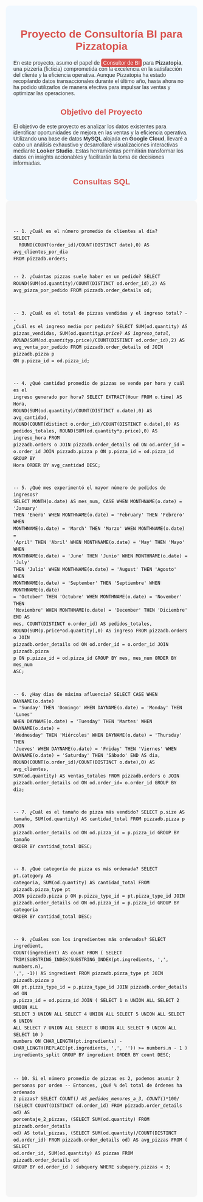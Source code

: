 
<div style="background-color: #f0f8ff; padding: 20px; border-radius: 10px; font-family: Arial, sans-serif; color: #333;">
    <h1 style="color: #d9534f; text-align: center;">Proyecto de Consultoría BI para Pizzatopia</h1>
    <p>En este proyecto, asumo el papel de <span style="background-color: #d9534f; color: white; padding: 3px 5px; border-radius: 5px;">Consultor de BI</span> para <strong>Pizzatopia</strong>, una pizzería (ficticia) comprometida con la excelencia en la satisfacción del cliente y la eficiencia operativa. Aunque Pizzatopia ha estado recopilando datos transaccionales durante el último año, hasta ahora no ha podido utilizarlos de manera efectiva para impulsar las ventas y optimizar las operaciones.</p>
    
   <h2 style="color: #d9534f; text-align: center;">Objetivo del Proyecto</h2>
  <p>El objetivo de este proyecto es analizar los datos existentes para identificar oportunidades de mejora en las ventas y la eficiencia operativa. Utilizando una base de datos <strong>MySQL</strong> alojada en <strong>Google Cloud</strong>, llevaré a cabo un análisis exhaustivo y desarrollaré visualizaciones interactivas mediante <strong>Looker Studio</strong>. Estas herramientas permitirán transformar los datos en insights accionables y facilitarán la toma de decisiones informadas.</p>

  <h2 style="color: #d9534f; text-align: center;">Consultas SQL</h2>
</div>

<div style="background-color: #f5f5f5; padding: 20px; border-radius: 10px; font-family: 'Courier New', Courier, monospace; color: #333; line-height: 1.5;">
  <pre style="white-space: pre-wrap;">
    <code style="display: block; color: #000;">
-- 1. ¿Cuál es el número promedio de clientes al día?
SELECT 
  ROUND(COUNT(order_id)/COUNT(DISTINCT date),0) AS avg_clientes_por_dia
FROM pizzadb.orders;

-- 2. ¿Cuántas pizzas suele haber en un pedido?
SELECT 
  ROUND(SUM(od.quantity)/COUNT(DISTINCT od.order_id),2) AS avg_pizza_por_pedido
FROM pizzadb.order_details od;

-- 3. ¿Cuál es el total de pizzas vendidas y el ingreso total?
--    ¿Cuál es el ingreso medio por pedido?
SELECT
  SUM(od.quantity) AS pizzas_vendidas,
  SUM(od.quantity*p.price) AS ingreso_total,
  ROUND(SUM(od.quantity*p.price)/COUNT(DISTINCT od.order_id),2) AS avg_venta_por_pedido
FROM pizzadb.order_details od
JOIN pizzadb.pizza p ON p.pizza_id = od.pizza_id;

-- 4. ¿Qué cantidad promedio de pizzas se vende por hora y cuál es el ingreso generado por hora?
SELECT 
  EXTRACT(Hour FROM o.time) AS Hora,
  ROUND(SUM(od.quantity)/COUNT(DISTINCT o.date),0) AS avg_cantidad,
  ROUND(COUNT(distinct o.order_id)/COUNT(DISTINCT o.date),0) AS pedidos_totales,
  ROUND(SUM(od.quantity*p.price),0) AS ingreso_hora
FROM pizzadb.orders o
JOIN pizzadb.order_details od ON od.order_id = o.order_id
JOIN pizzadb.pizza p ON p.pizza_id = od.pizza_id
GROUP BY Hora
ORDER BY avg_cantidad DESC;

-- 5. ¿Qué mes experimentó el mayor número de pedidos de ingresos?
SELECT
  MONTH(o.date) AS mes_num,
  CASE
    WHEN MONTHNAME(o.date) = 'January' THEN 'Enero'
    WHEN MONTHNAME(o.date) = 'February' THEN 'Febrero'
    WHEN MONTHNAME(o.date) = 'March' THEN 'Marzo'
    WHEN MONTHNAME(o.date) = 'April' THEN 'Abril'
    WHEN MONTHNAME(o.date) = 'May' THEN 'Mayo'
    WHEN MONTHNAME(o.date) = 'June' THEN 'Junio'
    WHEN MONTHNAME(o.date) = 'July' THEN 'Julio'
    WHEN MONTHNAME(o.date) = 'August' THEN 'Agosto'
    WHEN MONTHNAME(o.date) = 'September' THEN 'Septiembre'
    WHEN MONTHNAME(o.date) = 'October' THEN 'Octubre'
    WHEN MONTHNAME(o.date) = 'November' THEN 'Noviembre'
    WHEN MONTHNAME(o.date) = 'December' THEN 'Diciembre'
  END AS mes,
  COUNT(DISTINCT o.order_id) AS pedidos_totales,
  ROUND(SUM(p.price*od.quantity),0) AS ingreso
FROM pizzadb.orders o
JOIN pizzadb.order_details od ON od.order_id = o.order_id
JOIN pizzadb.pizza p ON p.pizza_id = od.pizza_id
GROUP BY mes, mes_num
ORDER BY mes_num ASC;

-- 6. ¿Hay días de máxima afluencia?
SELECT 
  CASE 
    WHEN DAYNAME(o.date) = 'Sunday' THEN 'Domingo'
    WHEN DAYNAME(o.date) = 'Monday' THEN 'Lunes'
    WHEN DAYNAME(o.date) = 'Tuesday' THEN 'Martes'
    WHEN DAYNAME(o.date) = 'Wednesday' THEN 'Miércoles'
    WHEN DAYNAME(o.date) = 'Thursday' THEN 'Jueves'
    WHEN DAYNAME(o.date) = 'Friday' THEN 'Viernes'
    WHEN DAYNAME(o.date) = 'Saturday' THEN 'Sábado'
  END AS dia,
  ROUND(COUNT(o.order_id)/COUNT(DISTINCT o.date),0) AS avg_clientes,
  SUM(od.quantity) AS ventas_totales
FROM pizzadb.orders o
JOIN pizzadb.order_details od ON od.order_id= o.order_id
GROUP BY dia;

-- 7. ¿Cuál es el tamaño de pizza más vendido?
SELECT
  p.size AS tamaño,
  SUM(od.quantity) AS cantidad_total
FROM pizzadb.pizza p
JOIN pizzadb.order_details od ON od.pizza_id = p.pizza_id
GROUP BY tamaño
ORDER BY cantidad_total DESC;

-- 8. ¿Qué categoría de pizza es más ordenada?
SELECT
  pt.category AS categoria,
  SUM(od.quantity) AS cantidad_total
FROM pizzadb.pizza_type pt
JOIN pizzadb.pizza p ON p.pizza_type_id = pt.pizza_type_id
JOIN pizzadb.order_details od ON od.pizza_id = p.pizza_id
GROUP BY categoria
ORDER BY cantidad_total DESC;

-- 9. ¿Cuáles son los ingredientes más ordenados?
SELECT 
  ingredient, 
  COUNT(ingredient) AS count
FROM (
  SELECT 
    TRIM(SUBSTRING_INDEX(SUBSTRING_INDEX(pt.ingredients, ',', numbers.n), ',', -1)) AS ingredient
  FROM pizzadb.pizza_type pt
  JOIN pizzadb.pizza p ON pt.pizza_type_id = p.pizza_type_id
  JOIN pizzadb.order_details od ON p.pizza_id = od.pizza_id
  JOIN (
    SELECT 1 n UNION ALL SELECT 2 UNION ALL SELECT 3 UNION ALL SELECT 4 UNION ALL SELECT 5 UNION ALL SELECT 6 
    UNION ALL SELECT 7 UNION ALL SELECT 8 UNION ALL SELECT 9 UNION ALL SELECT 10
  ) numbers ON CHAR_LENGTH(pt.ingredients) - CHAR_LENGTH(REPLACE(pt.ingredients, ',', '')) >= numbers.n - 1
) ingredients_split
GROUP BY ingredient
ORDER BY count DESC;

-- 10. Si el número promedio de pizzas es 2, podemos asumir 2 personas por orden
-- Entonces, ¿Qué % del total de órdenes ha ordenado 2 pizzas?
SELECT
  COUNT(*) AS pedidos_menores_a_3,
  COUNT(*)*100/ (SELECT COUNT(DISTINCT od.order_id) FROM pizzadb.order_details od) AS porcentaje_2_pizzas,
  (SELECT SUM(od.quantity) FROM pizzadb.order_details od) AS total_pizzas,
  (SELECT SUM(od.quantity)/COUNT(DISTINCT od.order_id) FROM pizzadb.order_details od) AS avg_pizzas
FROM ( SELECT
        od.order_id,
        SUM(od.quantity) AS pizzas
       FROM pizzadb.order_details od
       GROUP BY od.order_id
      ) subquery
WHERE subquery.pizzas < 3;
    </code>
  </pre>
</div>

